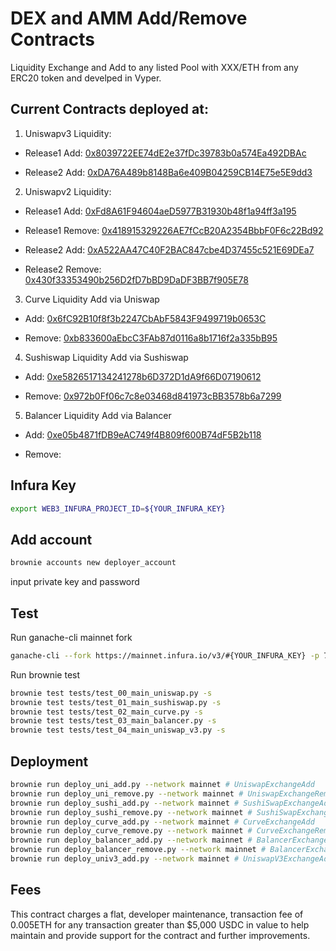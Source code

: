 # DEX and AMM Add/Remove Contracts
Liquidity Exchange and Add to any listed Pool with XXX/ETH from any ERC20 token and develped in Vyper.

## Current Contracts deployed at:
1. Uniswapv3 Liquidity:
  * Release1 Add: [0x8039722EE74dE2e37fDc39783b0a574Ea492DBAc](https://etherscan.io/address/0x8039722EE74dE2e37fDc39783b0a574Ea492DBAc)

 * Release2 Add: [0xDA76A489b8148Ba6e409B04259CB14E75e5E9dd3](https://etherscan.io/address/0xDA76A489b8148Ba6e409B04259CB14E75e5E9dd3)

2. Uniswapv2 Liquidity:
  * Release1 Add: [0xFd8A61F94604aeD5977B31930b48f1a94ff3a195](https://etherscan.io/address/0xFd8A61F94604aeD5977B31930b48f1a94ff3a195)

  * Release1 Remove: [0x418915329226AE7fCcB20A2354BbbF0F6c22Bd92](https://etherscan.io/address/0x418915329226AE7fCcB20A2354BbbF0F6c22Bd92)

  * Release2 Add: [0xA522AA47C40F2BAC847cbe4D37455c521E69DEa7](https://etherscan.io/address/0xA522AA47C40F2BAC847cbe4D37455c521E69DEa7)

  * Release2 Remove: [0x430f33353490b256D2fD7bBD9DaDF3BB7f905E78](https://etherscan.io/address/0x430f33353490b256D2fD7bBD9DaDF3BB7f905E78)


3. Curve Liquidity Add via Uniswap
  * Add: [0x6fC92B10f8f3b2247CbAbF5843F9499719b0653C](https://etherscan.io/address/0x6fC92B10f8f3b2247CbAbF5843F9499719b0653C)

  * Remove: [0xb833600aEbcC3FAb87d0116a8b1716f2a335bB95](https://etherscan.io/address/0xb833600aEbcC3FAb87d0116a8b1716f2a335bB95)


4. Sushiswap Liquidity Add via Sushiswap
  * Add: [0xe5826517134241278b6D372D1dA9f66D07190612](https://etherscan.io/address/0xe5826517134241278b6D372D1dA9f66D07190612)

  * Remove: [0x972b0Ff06c7c8e03468d841973cBB3578b6a7299](https://etherscan.io/address/0x972b0Ff06c7c8e03468d841973cBB3578b6a7299)


5. Balancer Liquidity Add via Balancer
  * Add: [0xe05b4871fDB9eAC749f4B809f600B74dF5B2b118](https://etherscan.io/address/0xe05b4871fDB9eAC749f4B809f600B74dF5B2b118)

  * Remove: [](https://etherscan.io/address/)


## Infura Key
```bash
export WEB3_INFURA_PROJECT_ID=${YOUR_INFURA_KEY}
```

## Add account
```bash
brownie accounts new deployer_account
```

input private key and password


## Test
Run ganache-cli mainnet fork

```bash
ganache-cli --fork https://mainnet.infura.io/v3/#{YOUR_INFURA_KEY} -p 7545 -e 10000
```

Run brownie test

```bash
brownie test tests/test_00_main_uniswap.py -s
brownie test tests/test_01_main_sushiswap.py -s
brownie test tests/test_02_main_curve.py -s
brownie test tests/test_03_main_balancer.py -s
brownie test tests/test_04_main_uniswap_v3.py -s
```

## Deployment
```bash
brownie run deploy_uni_add.py --network mainnet # UniswapExchangeAdd
brownie run deploy_uni_remove.py --network mainnet # UniswapExchangeRemove
brownie run deploy_sushi_add.py --network mainnet # SushiSwapExchangeAdd
brownie run deploy_sushi_remove.py --network mainnet # SushiSwapExchangeRemove
brownie run deploy_curve_add.py --network mainnet # CurveExchangeAdd
brownie run deploy_curve_remove.py --network mainnet # CurveExchangeRemove
brownie run deploy_balancer_add.py --network mainnet # BalancerExchangeAdd
brownie run deploy_balancer_remove.py --network mainnet # BalancerExchangeRemove
brownie run deploy_univ3_add.py --network mainnet # UniswapV3ExchangeAdd
```

## Fees
This contract charges a flat, developer maintenance, transaction fee of 0.005ETH for any transaction greater than $5,000 USDC in value to help maintain and provide support for the contract and further improvements.